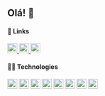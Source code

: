 ## Olá! :wave:

#### :link: Links
<p>
<a href='https://linkedin.com/in/diegoraian' target='_blank'>
<img height='22' src='https://user-images.githubusercontent.com/56923620/192839693-2ae81578-174d-42c3-b006-9a0f501f5f07.png' />
</a>

<a href='https://www.instagram.com/diegofrr_' target='_blank'>
<img height='22' src='https://user-images.githubusercontent.com/56923620/192834358-91595598-cbcc-4afe-8cce-bee764c54535.png' />
</a>

<a target='_blank' href='https://diegofrr.github.io/portfolio' target='_blank'>
<img height='22' src='https://user-images.githubusercontent.com/56923620/192851734-8837dda8-cf8f-4407-aedd-a6be5b02f96d.png' />
</a>
</p>

#### 👨‍💻 Technologies

<p>
<img alt='react' height='22' src='https://user-images.githubusercontent.com/56923620/197418580-b461aa51-9868-457d-b7b6-0e8e8906d973.png' />
<img alt='next' height='22' src='https://user-images.githubusercontent.com/56923620/197418506-0d32a10e-0e2f-4932-a04a-0191aa58d8f6.png' />
<img alt='node' height='22' src='https://user-images.githubusercontent.com/56923620/197419201-43cc99e6-fa4f-4cfb-88bf-60f3d1f7b9b8.png' />
<img alt='react native' height='22' src='https://user-images.githubusercontent.com/56923620/197419557-101e175d-b7f2-44a1-a455-d605d8aebbbb.png' />
<img alt='javascript' height='22' src='https://user-images.githubusercontent.com/56923620/197418706-caa03426-4619-476c-9190-d544a688f38c.png' />
<img alt='typescript' height='22' src='https://user-images.githubusercontent.com/56923620/197418691-b5f58c80-5973-41dc-a86a-78d94d43e7bd.png' />
<img alt='css' height='22' src='https://user-images.githubusercontent.com/56923620/197418849-85bf05c1-2115-4164-b814-a8f2d1e43d97.png' />
<img alt='html' height='22' src='https://user-images.githubusercontent.com/56923620/197418858-41d3bf55-e8bb-40b0-9c06-e9833ac42f33.png' />
</p>
